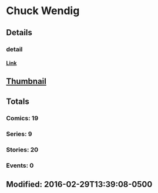# Chuck  Wendig 
## Details
### detail
#### [Link](http://marvel.com/comics/creators/12816/chuck_wendig?utm_campaign=apiRef&utm_source=225578a89fc76f3d20fbffda5d17a88d)
## [Thumbnail](http://i.annihil.us/u/prod/marvel/i/mg/b/40/image_not_available.jpg)
## Totals
### Comics: 19
### Series: 9
### Stories: 20
### Events: 0
## Modified: 2016-02-29T13:39:08-0500